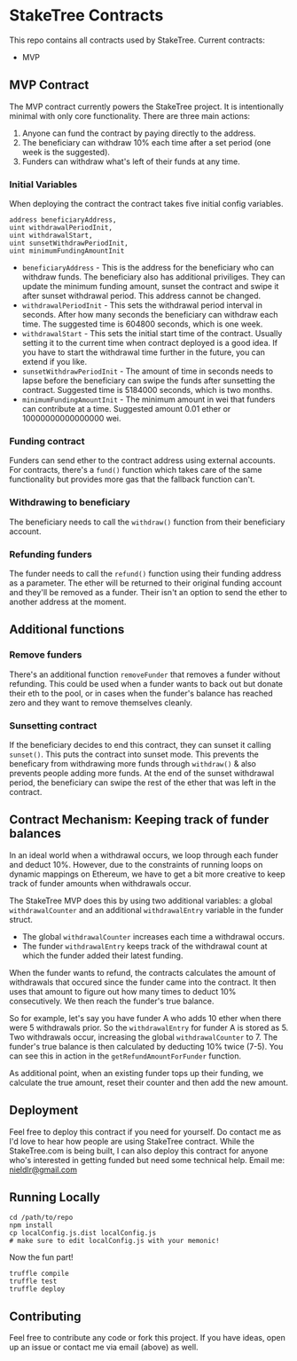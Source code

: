 # StakeTree Contracts

This repo contains all contracts used by StakeTree.
Current contracts:
*  MVP

## MVP Contract
The MVP contract currently powers the StakeTree project. It is intentionally minimal with only core functionality. There are three main actions:
1) Anyone can fund the contract by paying directly to the address.
2) The beneficiary can withdraw 10% each time after a set period (one week is the suggested).
3) Funders can withdraw what's left of their funds at any time.

### Initial Variables
When deploying the contract the contract takes five initial config variables. 
```
address beneficiaryAddress,
uint withdrawalPeriodInit, 
uint withdrawalStart, 
uint sunsetWithdrawPeriodInit,
uint minimumFundingAmountInit
```
* `beneficiaryAddress` - This is the address for the beneficiary who can withdraw funds. The beneficiary also has additional priviliges. They can update the minimum funding amount, sunset the contract and swipe it after sunset withdrawal period. This address cannot be changed.
* `withdrawalPeriodInit` - This sets the withdrawal period interval in seconds. After how many seconds the beneficiary can withdraw each time. The suggested time is 604800 seconds, which is one week.
* `withdrawalStart` - This sets the initial start time of the contract. Usually setting it to the current time when contract deployed is a good idea. If you have to start the withdrawal time further in the future, you can extend if you like.
* `sunsetWithdrawPeriodInit` - The amount of time in seconds needs to lapse before the beneficiary can swipe the funds after sunsetting the contract. Suggested time is 5184000 seconds, which is two months.
* `minimumFundingAmountInit` - The minimum amount in wei that funders can contribute at a time. Suggested amount 0.01 ether or 10000000000000000 wei.

### Funding contract
Funders can send ether to the contract address using external accounts. For contracts, there's a `fund()` function which takes care of the same functionality but provides more gas that the fallback function can't.
### Withdrawing to beneficiary
The beneficiary needs to call the `withdraw()` function from their beneficiary account.
### Refunding funders
The funder needs to call the `refund()` function using their funding address as a parameter. The ether will be returned to their original funding account and they'll be removed as a funder. Their isn't an option to send the ether to another address at the moment.

## Additional functions
### Remove funders
There's an additional function `removeFunder` that removes a funder without refunding. This could be used when a funder wants to back out but donate their eth to the pool, or in cases when the funder's balance has reached zero and they want to remove themselves cleanly.

### Sunsetting contract
If the beneficiary decides to end this contract, they can sunset it calling `sunset()`. This puts the contract into sunset mode. This prevents the beneficary from withdrawing more funds through `withdraw()` & also prevents people adding more funds. At the end of the sunset withdrawal period, the beneficiary can swipe the rest of the ether that was left in the contract.

## Contract Mechanism: Keeping track of funder balances
In an ideal world when a withdrawal occurs, we loop through each funder and deduct 10%. However, due to the constraints of running loops on dynamic mappings on Ethereum, we have to get a bit more creative to keep track of funder amounts when withdrawals occur.

The StakeTree MVP does this by using two additional variables: a global `withdrawalCounter` and an additional `withdrawalEntry` variable in the funder struct. 
* The global `withdrawalCounter` increases each time a withdrawal occurs.
* The funder `withdrawalEntry` keeps track of the withdrawal count at which the funder added their latest funding.

When the funder wants to refund, the contracts calculates the amount of withdrawals that occured since the funder came into the contract. It then uses that amount to figure out how many times to deduct 10% consecutively. We then reach the funder's true balance.

So for example, let's say you have funder A who adds 10 ether when there were 5 withdrawals prior. So the `withdrawalEntry` for funder A is stored as 5. Two withdrawals occur, increasing the global `withdrawalCounter` to 7. The funder's true balance is then calculated by deducting 10% twice (7-5). You can see this in action in the `getRefundAmountForFunder` function.

As additional point, when an existing funder tops up their funding, we calculate the true amount, reset their counter and then add the new amount.

## Deployment
Feel free to deploy this contract if you need for yourself. Do contact me as I'd love to hear how people are using StakeTree contract. While the StakeTree.com is being built, I can also deploy this contract for anyone who's interested in getting funded but need some technical help. Email me: nieldlr@gmail.com

## Running Locally

```
cd /path/to/repo
npm install
cp localConfig.js.dist localConfig.js 
# make sure to edit localConfig.js with your memonic!
```

Now the fun part!

```
truffle compile
truffle test
truffle deploy
```

## Contributing
Feel free to contribute any code or fork this project. If you have ideas, open up an issue or contact me via email (above) as well.
